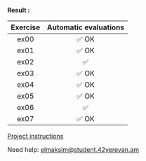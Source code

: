 **Result :** 

Exercise | Automatic evaluations |  
:-----------: | :-----------:
ex00 | :white_check_mark: OK 
ex01 | :white_check_mark: OK 
ex02 | :white_check_mark:  
ex03 | :white_check_mark: OK 
ex04 | :white_check_mark: OK 
ex05 | :white_check_mark: OK 
ex06 | :white_check_mark:  
ex07 | :white_check_mark: OK 

[Project instructions](https://github.com/AGolz/Piscine/files/13603534/en.subject.1.pdf)


Need help: elmaksim@student.42yerevan.am
